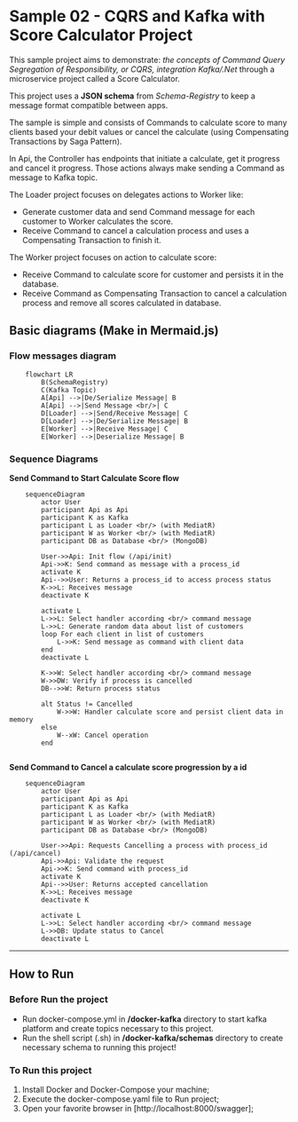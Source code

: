 # Sample 02 - CQRS and Kafka with Score Calculator Project

This sample project aims to demonstrate: *the concepts of Command Query Segregation of Responsibility, or CQRS, integration Kafka/.Net* through a microservice project called a Score Calculator.

This project uses a **JSON schema** from *Schema-Registry* to keep a message format compatible between apps.

The sample is simple and consists of Commands to calculate score to many clients based your debit values or cancel the calculate (using Compensating Transactions by Saga Pattern).

In Api, the Controller has endpoints that initiate a calculate, get it progress and cancel it progress. Those actions always make sending a Command as message to Kafka topic. 

The Loader project focuses on delegates actions to Worker like: 
- Generate customer data and send Command message for each customer to Worker calculates the score.
- Receive Command to cancel a calculation process and uses a Compensating Transaction to finish it.

The Worker project focuses on action to calculate score: 
- Receive Command to calculate score for customer and persists it in the database.
- Receive Command as Compensating Transaction to cancel a calculation process and remove all scores calculated in database.

## Basic diagrams (Make in Mermaid.js)
### Flow messages diagram

```mermaid
    flowchart LR
        B(SchemaRegistry)
        C(Kafka Topic) 
        A[Api] -->|De/Serialize Message| B
        A[Api] -->|Send Message <br/>| C 
        D[Loader] -->|Send/Receive Message| C
        D[Loader] -->|De/Serialize Message| B 
        E[Worker] -->|Receive Message| C
        E[Worker] -->|Deserialize Message| B 

```

### Sequence Diagrams
**Send Command to Start Calculate Score flow**

```mermaid
    sequenceDiagram
        actor User
        participant Api as Api
        participant K as Kafka 
        participant L as Loader <br/> (with MediatR)
        participant W as Worker <br/> (with MediatR)
        participant DB as Database <br/> (MongoDB)
        
        User->>Api: Init flow (/api/init)
        Api->>K: Send command as message with a process_id 
        activate K
        Api-->>User: Returns a process_id to access process status
        K->>L: Receives message
        deactivate K
        
        activate L
        L->>L: Select handler according <br/> command message 
        L->>L: Generate random data about list of customers
        loop For each client in list of customers
            L->>K: Send message as command with client data
        end
        deactivate L

        K->>W: Select handler according <br/> command message 
        W->>DW: Verify if process is cancelled
        DB-->>W: Return process status

        alt Status != Cancelled
            W->>W: Handler calculate score and persist client data in memory
        else
            W--xW: Cancel operation
        end
         
```

**Send Command to Cancel a calculate score progression by a id**
```mermaid
    sequenceDiagram
        actor User
        participant Api as Api
        participant K as Kafka 
        participant L as Loader <br/> (with MediatR)
        participant W as Worker <br/> (with MediatR)
        participant DB as Database <br/> (MongoDB)
        
        User->>Api: Requests Cancelling a process with process_id (/api/cancel)
        Api->>Api: Validate the request
        Api->>K: Send command with process_id 
        activate K
        Api-->>User: Returns accepted cancellation
        K->>L: Receives message
        deactivate K
        
        activate L
        L->>L: Select handler according <br/> command message 
        L->>DB: Update status to Cancel 
        deactivate L
```

---

## How to Run

### Before Run the project

- Run docker-compose.yml in **/docker-kafka** directory to start kafka platform and create topics necessary to this project. 
- Run the shell script (.sh) in **/docker-kafka/schemas** directory to create necessary schema to running this project!

### To Run this project

1. Install Docker and Docker-Compose your machine;
2. Execute the docker-compose.yaml file to Run project;
3. Open your favorite browser in [http://localhost:8000/swagger];

